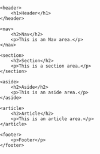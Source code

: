 <!DOCTYPE html>
<html lang="en">
<head>
    <meta charset="UTF-8">
    <meta name="viewport" content="width=device-width, initial-scale=1.0">
    <title>Semantic Layout</title>
    <style>
        body {
            font-family: Arial, sans-serif;
            margin: 0;
            padding: 0;
        }
        header, nav, section, article, aside, footer {
            border: 1px solid #000;
            padding: 10px;
            margin: 5px;
        }
        header, footer {
            background-color: #f4f4f4;
            text-align: center;
        }
        nav {
            background-color: #ddd;
        }
        section {
            float: left;
            width: 60%;
        }
        aside {
            float: right;
            width: 35%;
        }
        article {
            clear: both;
        }
        footer {
            clear: both;
        }
    </style>
</head>
<body>

    <header>
        <h1>Header</h1>
    </header>

    <nav>
        <h2>Nav</h2>
        <p>This is an Nav area.</p>
    </nav>

    <section>
        <h2>Section</h2>
        <p>This is a section area.</p>
    </section>

    <aside>
        <h2>Aside</h2>
        <p>This is an aside area.</p>
    </aside>

    <article>
        <h2>Article</h2>
        <p>This is an article area.</p>
    </article>

    <footer>
        <p>Footer</p>
    </footer>

</body>
</html>
